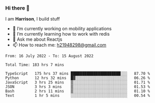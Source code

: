 ### Hi there 👋

I am **Harrison**, I build stuff 

<!--
**drogon98/drogon98** is a ✨ _special_ ✨ repository because its `README.md` (this file) appears on your GitHub profile.

Here are some ideas to get you started:

- 🔭 I’m currently working on ...
- 🌱 I’m currently learning ...
- 👯 I’m looking to collaborate on ...
- 🤔 I’m looking for help with ...
- 💬 Ask me about ...
- 📫 How to reach me: ...
- 😄 Pronouns: ...
- ⚡ Fun fact: ...
-->
<!--[![Anurag's GitHub stats](https://github-readme-stats.vercel.app/api?username=drogon98&theme=merko&show_icons=true)](https://github.com/anuraghazra/github-readme-stats)-->

- 🔭 I’m currently working on mobility applications
- 🌱 I’m currently learning how to work with redis
- 💬 Ask me about Reactjs
- 📫 How to reach me: h21948298@gmail.com

<!--START_SECTION:waka-->

```text
From: 16 July 2022 - To: 15 August 2022

Total Time: 183 hrs 7 mins

TypeScript   175 hrs 37 mins ██████████████████████░░░   87.70 %
Python       12 hrs 32 mins  █▓░░░░░░░░░░░░░░░░░░░░░░░   06.26 %
JavaScript   3 hrs 25 mins   ▒░░░░░░░░░░░░░░░░░░░░░░░░   01.71 %
JSON         3 hrs 3 mins    ▒░░░░░░░░░░░░░░░░░░░░░░░░   01.53 %
Bash         2 hrs 11 mins   ▒░░░░░░░░░░░░░░░░░░░░░░░░   01.10 %
Text         1 hr 5 mins     ░░░░░░░░░░░░░░░░░░░░░░░░░   00.54 %
```

<!--END_SECTION:waka-->
